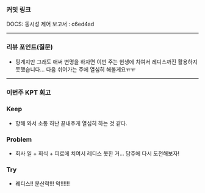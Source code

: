 ### **커밋 링크**

DOCS: 동시성 제어 보고서 : c6ed4ad

---
### **리뷰 포인트(질문)**

- 핑계지만 그래도 애써 변명을 하자면 이번 주는 현생에 치여서 레디스까진 활용하지 못했습니다...
    다음 쉬어가는 주에 열심히 해볼게요ㅠㅠ


---
### **이번주 KPT 회고**

### Keep
<!-- 유지해야 할 좋은 점 -->
- 항해 와서 소통 하난 끝내주게 열심히 하는 것 같다. 

### Problem
<!--개선이 필요한 점-->
- 회사 일 + 회식 + 피로에 치여서 레디스 못한 거... 담주에 다시 도전해보자! 


### Try
<!-- 새롭게 시도할 점 -->
- 레디스!! 분산락!!! 악!!!!!!
